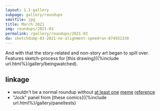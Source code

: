 ```yaml
---
layout: 1.1-gallery
subpage: gallery/roundups
smolfile: jpg
title: March 2021
img: roundups/2021-03
permalink: /gallery/roundups/2021-03
da: sketchdump-03-2021-no-alignment-speedrun-874931330
---
```

And with that the story-related and non-story art began to spill over. Features sketch-process for [this drawing]({%include url.html%}/gallery/beingwatched).

## linkage
- wouldn't be a normal roundup without <a href="https://knowyourmeme.com/memes/gay-gay-homosexual-gay-i-can-still-hear-his-voice" class="ext">at least one</a> <a href="https://knowyourmeme.com/memes/how-do-you-do-fellow-kids" class="ext">meme</a> <a href="https://knowyourmeme.com/memes/mom-said-its-my-turn-on-the-xbox" class="ext">reference</a>
- "Jock" panel from [these comics]({%include url.html%}/gallery/paneltests)